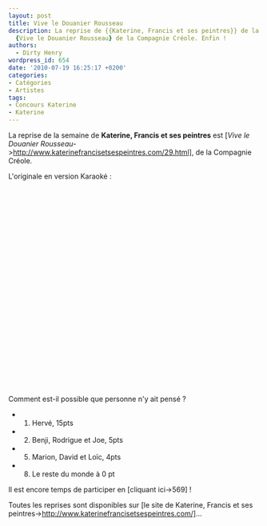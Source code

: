 ```yaml
---
layout: post
title: Vive le Douanier Rousseau
description: La reprise de {{Katerine, Francis et ses peintres}} de la semaine est
  {Vive le Douanier Rousseau} de la Compagnie Créole. Enfin !
authors:
  - Dirty Henry
wordpress_id: 654
date: '2010-07-19 16:25:17 +0200'
categories:
- Catégories
- Artistes
tags:
- Concours Katerine
- Katerine
---
```

La reprise de la semaine de __Katerine, Francis et ses peintres__ est [*Vive le Douanier Rousseau*->http://www.katerinefrancisetsespeintres.com/29.html], de la Compagnie Créole.

L'originale en version Karaoké :

<object width="500" height="400"><param name="movie" value="http://www.youtube.com/v/dBQOeZUA1wM&amp;hl=fr_FR&amp;fs=1"></param><param name="allowFullScreen" value="true"></param><param name="allowscriptaccess" value="always"></param><embed src="http://www.youtube.com/v/dBQOeZUA1wM&amp;hl=fr_FR&amp;fs=1" type="application/x-shockwave-flash" allowscriptaccess="always" allowfullscreen="true" width="500" height="400"></embed></object>

Comment est-il possible que personne n'y ait pensé ?

- 1. Hervé, 15pts
- 2. Benji, Rodrigue et Joe, 5pts
- 5. Marion, David et Loïc, 4pts
- 8. Le reste du monde à 0 pt

Il est encore temps de participer en [cliquant ici->569] !

Toutes les reprises sont disponibles sur [le site de Katerine, Francis et ses peintres->http://www.katerinefrancisetsespeintres.com/]...

